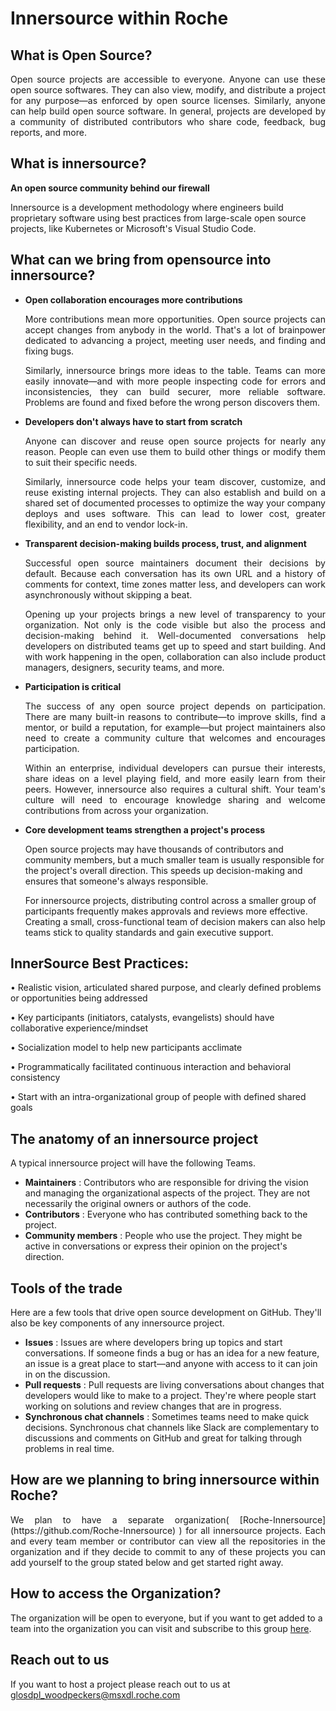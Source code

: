 # **Innersource within Roche**

## **What is Open Source?**

<p align="justify">Open source projects are accessible to everyone. Anyone can use these open source softwares. They can also view, modify, and distribute a project for any purpose—as enforced by open source licenses. Similarly, anyone can help build open source software. In general, projects are developed by a community of distributed contributors who share code, feedback, bug reports, and more.</p>

## **What is innersource?**

**An open source community behind our firewall**

Innersource is a development methodology where engineers build proprietary software using best practices from large-scale open source projects, like Kubernetes or Microsoft's Visual Studio Code.

## **What can we bring from opensource into innersource?**

- **Open collaboration encourages more contributions**

    <p align="justify">More contributions mean more opportunities. Open source projects can accept changes from anybody in the world. That's a lot of brainpower dedicated to advancing a project, meeting user needs, and finding and fixing bugs.</p>


    <p align="justify">Similarly, innersource brings more ideas to the table. Teams can more easily innovate—and with more people inspecting code for errors and inconsistencies, they can build securer, more reliable software. Problems are found and fixed before the wrong person discovers them.</p>

- **Developers don't always have to start from scratch**

    <p align="justify">Anyone can discover and reuse open source projects for nearly any reason. People can even use them to build other things or modify them to suit their specific needs.</p>

    <p align="justify">Similarly, innersource code helps your team discover, customize, and reuse existing internal projects. They can also establish and build on a shared set of documented processes to optimize the way your company deploys and uses software. This can lead to lower cost, greater flexibility, and an end to vendor lock-in.</p>

- **Transparent decision-making builds process, trust, and alignment**

    <p align="justify">Successful open source maintainers document their decisions by default. Because each conversation has its own URL and a history of comments for context, time zones matter less, and developers can work asynchronously without skipping a beat.</p>

    <p align="justify">Opening up your projects brings a new level of transparency to your organization. Not only is the code visible but also the process and decision-making behind it. Well-documented conversations help developers on distributed teams get up to speed and start building. And with work happening in the open, collaboration can also include product managers, designers, security teams, and more.</p>

- **Participation is critical**

    <p align="justify">The success of any open source project depends on participation. There are many built-in reasons to contribute—to improve skills, find a mentor, or build a reputation, for example—but project maintainers also need to create a community culture that welcomes and encourages participation.</p>

    <p align="justify">Within an enterprise, individual developers can pursue their interests, share ideas on a level playing field, and more easily learn from their peers. However, innersource also requires a cultural shift. Your team's culture will need to encourage knowledge sharing and welcome contributions from across your organization.</p>

- **Core development teams strengthen a project&#39;s process**

    Open source projects may have thousands of contributors and community members, but a much smaller team is usually responsible for the project's overall direction. This speeds up decision-making and ensures that someone's always responsible.

    For innersource projects, distributing control across a smaller group of participants frequently makes approvals and reviews more effective. Creating a small, cross-functional team of decision makers can also help teams stick to quality standards and gain executive support.

## **InnerSource Best Practices:**

• Realistic vision, articulated shared purpose, and clearly defined problems or opportunities being addressed

• Key participants (initiators, catalysts, evangelists) should have collaborative experience/mindset

• Socialization model to help new participants acclimate

• Programmatically facilitated continuous interaction and behavioral consistency

• Start with an intra-organizational group of people with defined shared goals

## **The anatomy of an innersource project**

A typical innersource project will have the following Teams.

- **Maintainers** : Contributors who are responsible for driving the vision and managing the organizational aspects of the project. They are not necessarily the original owners or authors of the code.
- **Contributors** : Everyone who has contributed something back to the project.
- **Community members** : People who use the project. They might be active in conversations or express their opinion on the project's direction.

## **Tools of the trade**

Here are a few tools that drive open source development on GitHub. They'll also be key components of any innersource project.

- **Issues** : Issues are where developers bring up topics and start conversations. If someone finds a bug or has an idea for a new feature, an issue is a great place to start—and anyone with access to it can join in on the discussion.
- **Pull requests** : Pull requests are living conversations about changes that developers would like to make to a project. They're where people start working on solutions and review changes that are in progress.
- **Synchronous chat channels** : Sometimes teams need to make quick decisions. Synchronous chat channels like Slack are complementary to discussions and comments on GitHub and great for talking through problems in real time.

## **How are we planning to bring innersource within Roche?**

<p align="justify">We plan to have a separate organization( [Roche-Innersource](https://github.com/Roche-Innersource) ) for all innersource projects. Each and every team member or contributor can view all the repositories in the organization and if they decide to commit to any of these projects you can add yourself to the group stated below and get started right away.</p>

## **How to access the Organization?**

The organization will be open to everyone, but if you want to get added to a team into the organization you can visit and subscribe to this group [here](https://gds-selfsubscription.roche.com/#/group/GLOAZUGHAdmin_Innersource).

## **Reach out to us**

If you want to host a project please reach out to us at [glosdpl\_woodpeckers@msxdl.roche.com](mailto:glosdpl_woodpeckers@msxdl.roche.com)